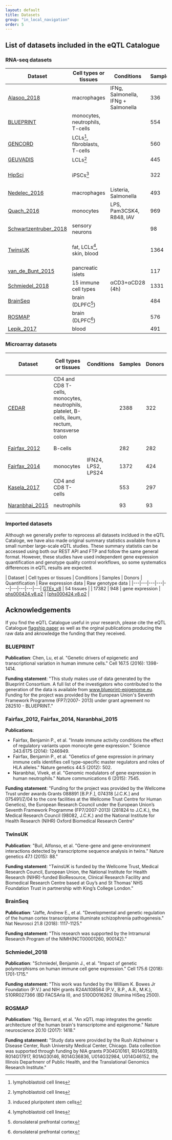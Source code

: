 ```yaml
---
layout: default
title: Datasets
group: "in_local_navigation"
order: 5
---
```



## List of datasets included in the eQTL Catalogue

### RNA-seq datasets

| Dataset | Cell types or tissues | Conditions | Samples | Donors | Expression Atlas | Raw expression data | Raw genotype data | QC report |
|---|---|---|---|---|---|---|---|---|
[Alasoo_2018](http://dx.doi.org/10.1038/s41588-018-0046-7) | macrophages | IFNg, Salmonella, IFNg + Salmonella | 336 | 84 | [E-ENAD-41](https://www.ebi.ac.uk/gxa/experiments/E-ENAD-41) | [EGAD00001003204](https://www.ebi.ac.uk/ega/datasets/EGAD00001003204); [PRJEB18997](https://www.ebi.ac.uk/ena/data/view/PRJEB18997) | [EGAD00010001147](https://www.ebi.ac.uk/ega/datasets/EGAD00010001147); [PRJEB11752](https://www.ebi.ac.uk/ena/data/view/PRJEB11752) | [link](http://htmlpreview.github.io/?https://github.com/kauralasoo/eQTL-Catalogue-resources/blob/master/QC_reports/Alasoo_2018_QC_report.html)
[BLUEPRINT](https://doi.org/10.1016/j.cell.2016.10.026) | monocytes, neutrophils, T-cells |  | 554 | 197 | [E-ENAD-34](https://www.ebi.ac.uk/gxa/experiments/E-ENAD-34/) | [EGAD00001002671](https://www.ebi.ac.uk/ega/datasets/EGAD00001002671); [EGAD00001002674](https://www.ebi.ac.uk/ega/datasets/EGAD00001002674); [EGAD00001002675](https://www.ebi.ac.uk/ega/datasets/EGAD00001002675) | [EGAD00001002663](https://www.ebi.ac.uk/ega/datasets/EGAD00001002663) | [1](http://htmlpreview.github.io/?https://github.com/kauralasoo/eQTL-Catalogue-resources/blob/master/QC_reports/BLUEPRINT_SE_QC_report.html),[2](http://htmlpreview.github.io/?https://github.com/kauralasoo/eQTL-Catalogue-resources/blob/master/QC_reports/BLUEPRINT_PE_QC_report.html)
[GENCORD](https://doi.org/10.7554/eLife.00523) | LCLs[^2], fibroblasts, T-cells |  | 560 | 195 | | [EGAD00001000425](https://www.ebi.ac.uk/ega/datasets/EGAD00001000425) | [EGAD00001000428](https://www.ebi.ac.uk/ega/datasets/EGAD00001000428) | [link](http://htmlpreview.github.io/?https://github.com/kauralasoo/eQTL-Catalogue-resources/blob/master/QC_reports/GENCORD_QC_report.html)
[GEUVADIS](https://doi.org/10.1038/nature12531) | LCLs[^2] |  | 445 | 445 | [E-GEUV-1](https://www.ebi.ac.uk/gxa/experiments/E-GEUV-1) | [E-GEUV-1](https://www.ebi.ac.uk/arrayexpress/experiments/E-GEUV-1) | 1000 Genomes | [link](http://htmlpreview.github.io/?https://github.com/kauralasoo/eQTL-Catalogue-resources/blob/master/QC_reports/GEUVADIS_QC_report.html)
[HipSci](https://doi.org/10.1038/nature22403) | iPSCs[^1] |  | 322 | 322 | [E-MTAB-4748](https://www.ebi.ac.uk/gxa/experiments/E-MTAB-4748) [E-ENAD-35](https://www.ebi.ac.uk/gxa/experiments/E-ENAD-35 | [EGAD00001003529](https://www.ebi.ac.uk/ega/datasets/EGAD00001003529); [PRJEB7388](https://www.ebi.ac.uk/ena/data/view/PRJEB7388) | [EGAD00010001147](https://www.ebi.ac.uk/ega/datasets/EGAD00010001147); [PRJEB11752](https://www.ebi.ac.uk/ena/data/view/PRJEB11752) | [link](http://htmlpreview.github.io/?https://github.com/kauralasoo/eQTL-Catalogue-resources/blob/master/QC_reports/HipSci_QC_report.html)
[Nedelec_2016](http://dx.doi.org/10.1016/j.cell.2016.09.025) | macrophages | Listeria, Salmonella | 493 | 168 |  | [GSE81046](https://www.ncbi.nlm.nih.gov/geo/query/acc.cgi?acc=GSE81046) | Not deposited | [link](http://htmlpreview.github.io/?https://github.com/kauralasoo/eQTL-Catalogue-resources/blob/master/QC_reports/Nedelec_2016_QC_report.html)
[Quach_2016](http://dx.doi.org/10.1016/j.cell.2016.09.024) | monocytes | LPS, Pam3CSK4, R848, IAV | 969 | 200 |  | [EGAD00001002714](https://www.ebi.ac.uk/ega/datasets/EGAD00001002714) | [EGAD00010001131](https://www.ebi.ac.uk/ega/datasets/EGAD00010001131) | [link](http://htmlpreview.github.io/?https://github.com/kauralasoo/eQTL-Catalogue-resources/blob/master/QC_reports/Quach_2016_QC_report.html)
[Schwartzentruber_2018](http://dx.doi.org/10.1038/s41588-017-0005-8) | sensory neurons |  | 98 | 98 | [E-ENAD-33](https://www.ebi.ac.uk/gxa/experiments/E-ENAD-33) | [EGAD00001003145](https://www.ebi.ac.uk/ega/datasets/EGAD00001003145); [PRJEB18630](https://www.ebi.ac.uk/ena/data/view/PRJEB18630) | [EGAD00010001147](https://www.ebi.ac.uk/ega/datasets/EGAD00010001147); [PRJEB11752](https://www.ebi.ac.uk/ena/data/view/PRJEB11752) | [link](http://htmlpreview.github.io/?https://github.com/kauralasoo/eQTL-Catalogue-resources/blob/master/QC_reports/Schwartzentruber_2018_QC_report.html)
[TwinsUK](http://dx.doi.org/10.1038/ng.3162) | fat, LCLs[^2], skin, blood |  | 1364 | 433 |  | [EGAD00001001086](https://www.ebi.ac.uk/ega/datasets/EGAD00001001086); [EGAD00001001087](https://www.ebi.ac.uk/ega/datasets/EGAD00001001087); [EGAD00001001088](https://www.ebi.ac.uk/ega/datasets/EGAD00001001088); [EGAD00001001089](https://www.ebi.ac.uk/ega/datasets/EGAD00001001089) | Not deposited | [link](http://htmlpreview.github.io/?https://github.com/kauralasoo/eQTL-Catalogue-resources/blob/master/QC_reports/TwinsUK_QC_report.html)
[van_de_Bunt_2015](https://doi.org/10.1371/journal.pgen.1005694) | pancreatic islets |  | 117 | 117 | [E-ENAD-42](https://www.ebi.ac.uk/gxa/experiments/E-ENAD-42) | [EGAD00001001601](https://www.ebi.ac.uk/ega/datasets/EGAD00001001601) | [EGAD00001001601](https://www.ebi.ac.uk/ega/datasets/EGAD00001001601) | [link](http://htmlpreview.github.io/?https://github.com/kauralasoo/eQTL-Catalogue-resources/blob/master/QC_reports/van_de_Bunt_2015_QC_report.html)
[Schmiedel_2018](https://doi.org/10.1016/j.cell.2018.10.022) | 15 immune cell types | αCD3+αCD28 (4h) | 1331 | 91 |  | [phs001703.v1.p1](https://www.ncbi.nlm.nih.gov/projects/gap/cgi-bin/study.cgi?study_id=phs001703.v1.p1) | [phs001703.v1.p1](https://www.ncbi.nlm.nih.gov/projects/gap/cgi-bin/study.cgi?study_id=phs001703.v1.p1)| [link](http://htmlpreview.github.io/?https://github.com/kauralasoo/eQTL-Catalogue-resources/blob/master/QC_reports/Schmiedel_2018_QC_report.html)
[BrainSeq](https://doi.org/10.1038/s41593-018-0197-y) | brain (DLPFC[^3]) |  | 484 | 484 |  | [syn12299750](https://www.synapse.org/#!Synapse:syn12299750) | [phs000979.v2.p2](https://www.ncbi.nlm.nih.gov/projects/gap/cgi-bin/study.cgi?study_id=phs000979.v2.p2) | [link](http://htmlpreview.github.io/?https://github.com/kauralasoo/eQTL-Catalogue-resources/blob/master/QC_reports/BrainSeq_QC_report.html)
[ROSMAP](https://doi.org/10.1038/nn.4632) | brain (DLPFC[^3]) |  | 576 | 576 |  | [syn3219045](https://www.synapse.org/#!Synapse:syn3219045) | [syn3219045](https://www.synapse.org/#!Synapse:syn3219045) | [link](http://htmlpreview.github.io/?https://github.com/kauralasoo/eQTL-Catalogue-resources/blob/master/QC_reports/ROSMAP_QC_report.html)
[Lepik_2017](https://doi.org/10.1371/journal.pcbi.1005766) | blood |  | 491 | 491 |  | Not deposited | Not deposited | [link](http://htmlpreview.github.io/?https://github.com/kauralasoo/eQTL-Catalogue-resources/blob/master/QC_reports/Lepik_2017_QC_report.html)

### Microarray datasets

| Dataset | Cell types or tissues | Conditions | Samples | Donors | Expression Atlas | Raw expression data | Raw genotype data | QC report |
|---|---|---|---|---|---|---|---|---|
[CEDAR](http://dx.doi.org/10.1038/s41467-018-04365-8) | CD4 and CD8 T-cells, monocytes, neutrophils, platelet, B-cells, ileum, rectum, transverse colon |  | 2388 | 322 |  | [E-MTAB-6667](https://www.ebi.ac.uk/arrayexpress/experiments/E-MTAB-6667) | [E-MTAB-6666](https://www.ebi.ac.uk/arrayexpress/experiments/E-MTAB-6666)| [link](http://htmlpreview.github.io/?https://github.com/kauralasoo/eQTL-Catalogue-resources/blob/master/QC_reports/CEDAR_QC_report.html)
[Fairfax_2012](http://dx.doi.org/10.1038/ng.2205) | B-cells |  | 282 | 282 |  | [E-MTAB-945](https://www.ebi.ac.uk/arrayexpress/experiments/E-MTAB-945) | [EGAD00010000144](https://www.ebi.ac.uk/ega/datasets/EGAD00010000144); [EGAD00010000520](https://www.ebi.ac.uk/ega/datasets/EGAD00010000520) | [link](http://htmlpreview.github.io/?https://github.com/kauralasoo/eQTL-Catalogue-resources/blob/master/QC_reports/Fairfax_2012_QC_report.html)
[Fairfax_2014](http://dx.doi.org/10.1126/science.1246949) | monocytes | IFN24, LPS2, LPS24 | 1372 | 424 | [E-MTAB-2232](https://www.ebi.ac.uk/gxa/experiments/E-MTAB-2232) | [E-MTAB-2232](https://www.ebi.ac.uk/arrayexpress/experiments/E-MTAB-2232) | [EGAD00010000144](https://www.ebi.ac.uk/ega/datasets/EGAD00010000144); [EGAD00010000520](https://www.ebi.ac.uk/ega/datasets/EGAD00010000520) | [link](http://htmlpreview.github.io/?https://github.com/kauralasoo/eQTL-Catalogue-resources/blob/master/QC_reports/Fairfax_2014_QC_report.html)
[Kasela_2017](http://dx.doi.org/10.1371/journal.pgen.1006643) | CD4 and CD8 T-cells |  | 553 | 297 |  | [GSE78840](https://www.ncbi.nlm.nih.gov/geo/query/acc.cgi?acc=GSE78840) | Not deposited| [link](http://htmlpreview.github.io/?https://github.com/kauralasoo/eQTL-Catalogue-resources/blob/master/QC_reports/Kasela_2017_QC_report.html)
[Naranbhai_2015](http://dx.doi.org/10.1038/ncomms8545) | neutrophils |  | 93 | 93 |  | [E-MTAB-3536](https://www.ebi.ac.uk/arrayexpress/experiments/E-MTAB-3536) | [EGAD00010000144](https://www.ebi.ac.uk/ega/datasets/EGAD00010000144); [EGAD00010000520](https://www.ebi.ac.uk/ega/datasets/EGAD00010000520) |  [link](http://htmlpreview.github.io/?https://github.com/kauralasoo/eQTL-Catalogue-resources/blob/master/QC_reports/Naranbhai_2015_QC_report.html)

### Imported datasets
Although we generally prefer to reprocess all datasets incldued in the eQTL Cataloge, we have also made original summary statistics available from a small number large-scale eQTL studies. These summary statistis can be accessed using both our REST API and FTP and follow the same general format. However, these studies have used independent gene expression quantification and genotype quality control workflows, so some systematics differences in eQTL results are expected.

| Dataset | Cell types or tissues | Conditions | Samples | Donors | Quantification | Raw expression data | Raw genotype data |
|---|---|---|---|---|---|---|---|---|
[GTEx_v8](http://dx.doi.org/10.1038/s41467-018-04365-8) | 54 tissues |  | 17382 | 948 | gene expression | [phs000424.v8.p2](https://www.ncbi.nlm.nih.gov/projects/gap/cgi-bin/study.cgi?study_id=phs000424.v8.p2) | [[phs000424.v8.p2](https://www.ncbi.nlm.nih.gov/projects/gap/cgi-bin/study.cgi?study_id=phs000424.v8.p2) |

[^1]: induced pluripotent stem cells
[^2]: lymphoblastoid cell lines
[^3]: dorsolateral prefrontal cortex

## Acknowledgements
If you find the eQTL Catalogue useful in your research, please cite the eQTL Catalogue [flagship paper](https://doi.org/10.1101/2020.01.29.924266) as well as the orginal publications producing the raw data and aknowledge the funding that they received. 

### BLUEPRINT
**Publication**: Chen, Lu, et al. "Genetic drivers of epigenetic and transcriptional variation in human immune cells." Cell 167.5 (2016): 1398-1414.

**Funding statement**: "This study makes use of data generated by the Blueprint Consortium. A full list of the investigators who contributed to the generation of the data is available from www.blueprint-epigenome.eu. Funding for the project was provided by the European Union's Seventh Framework Programme (FP7/2007- 2013) under grant agreement no 282510 - BLUEPRINT."

### Fairfax_2012, Fairfax_2014, Naranbhai_2015
**Publications**:
- Fairfax, Benjamin P., et al. "Innate immune activity conditions the effect of regulatory variants upon monocyte gene expression." Science 343.6175 (2014): 1246949.
- Fairfax, Benjamin P., et al. "Genetics of gene expression in primary immune cells identifies cell type–specific master regulators and roles of HLA alleles." Nature genetics 44.5 (2012): 502.
- Naranbhai, Vivek, et al. "Genomic modulators of gene expression in human neutrophils." Nature communications 6 (2015): 7545.

**Funding statement**: "Funding for the project was provided by the Wellcome Trust under awards Grants 088891 [B.P.F.], 074318 [J.C.K.] and 075491/Z/04 to the core facilities at the Wellcome Trust Centre for Human Genetics), the European Research Council under the European Union’s Seventh Framework Programme (FP7/2007-2013) (281824 to J.C.K.), the Medical Research Council (98082, J.C.K.) and the National Institute for Health Research (NIHR) Oxford Biomedical Research Centre"

### TwinsUK
**Publication**: "Buil, Alfonso, et al. "Gene-gene and gene-environment interactions detected by transcriptome sequence analysis in twins." Nature genetics 47.1 (2015): 88."

**Funding statement**: "TwinsUK is funded by the Wellcome Trust, Medical Research Council, European Union, the National Institute for Health Research (NIHR)-funded BioResource, Clinical Research Facility and Biomedical Research Centre based at Guy’s and St Thomas’ NHS Foundation Trust in partnership with King’s College London."

### BrainSeq
**Publication**: "Jaffe, Andrew E., et al. "Developmental and genetic regulation of the human cortex transcriptome illuminate schizophrenia pathogenesis." Nat Neurosci 21.8 (2018): 1117-1125."

**Funding statement:** "This research was supported by the Intramural Research Program of the NIMH(NCT00001260, 900142)."

### Schmiedel_2018
**Publication**: "Schmiedel, Benjamin J., et al. "Impact of genetic polymorphisms on human immune cell gene expression." Cell 175.6 (2018): 1701-1715."

**Funding statement:** "This work was funded by the William K. Bowes Jr Foundation (P.V.) and NIH grants R24AI108564 (P.V., B.P., A.R., M.K.), S10RR027366 (BD FACSAria II), and S10OD016262 (Illumina HiSeq 2500).

### ROSMAP
**Publication:** "Ng, Bernard, et al. "An xQTL map integrates the genetic architecture of the human brain's transcriptome and epigenome." Nature neuroscience 20.10 (2017): 1418."

**Funding statement:** "Study data were provided by the Rush Alzheimer s Disease Center, Rush University Medical Center, Chicago. Data collection was supported through funding by NIA grants P304G10161, R014G15819, R014G17917, R01AG30!46, R014G36836, U014G32984, U014G46152, the Illinois Deparhnenr of Public Health, and the Translational Genomics Research Institute."
